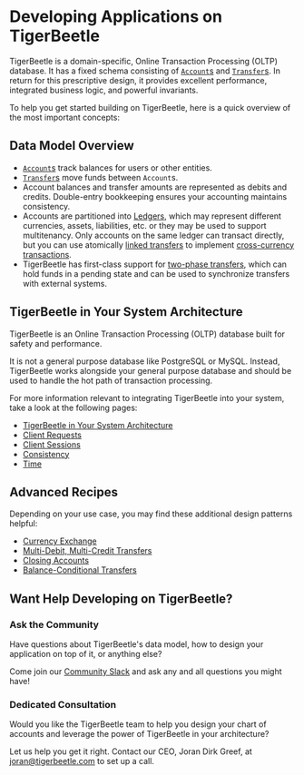 # Developing Applications on TigerBeetle

TigerBeetle is a domain-specific, Online Transaction Processing (OLTP) database. It has a fixed
schema consisting of [`Account`s](../reference/accounts.md) and
[`Transfer`s](../reference/transfers.md). In return for this prescriptive design, it provides
excellent performance, integrated business logic, and powerful invariants.

To help you get started building on TigerBeetle, here is a quick overview of the most important
concepts:

## Data Model Overview

- [`Account`s](../reference/accounts.md) track balances for users or other entities.
- [`Transfer`s](../reference/transfers.md) move funds between `Account`s.
- Account balances and transfer amounts are represented as debits and credits. Double-entry
  bookkeeping ensures your accounting maintains consistency.
- Accounts are partitioned into [Ledgers](./data-modeling.md#ledgers), which may represent different
  currencies, assets, liabilities, etc. or they may be used to support multitenancy. Only accounts
  on the same ledger can transact directly, but you can use atomically [linked
  transfers](./client-requests.md#linked-events) to implement [cross-currency
  transactions](./recipes/currency-exchange.md).
- TigerBeetle has first-class support for [two-phase transfers](./two-phase-transfers.md), which can
  hold funds in a pending state and can be used to synchronize transfers with external systems.

## TigerBeetle in Your System Architecture

TigerBeetle is an Online Transaction Processing (OLTP) database built for safety and performance.

It is not a general purpose database like PostgreSQL or MySQL. Instead, TigerBeetle works alongside
your general purpose database and should be used to handle the hot path of transaction processing.

For more information relevant to integrating TigerBeetle into your system, take a look at the
following pages:

- [TigerBeetle in Your System Architecture](./system-architecture.md)
- [Client Requests](./client-requests.md)
- [Client Sessions](./client-sessions.md)
- [Consistency](./consistency.md)
- [Time](./time.md)

## Advanced Recipes

Depending on your use case, you may find these additional design patterns helpful:

- [Currency Exchange](./recipes/currency-exchange.md)
- [Multi-Debit, Multi-Credit Transfers](./recipes/multi-debit-credit-transfers.md)
- [Closing Accounts](./recipes/close-account.md)
- [Balance-Conditional Transfers](./recipes/balance-conditional-transfers.md)

## Want Help Developing on TigerBeetle?

### Ask the Community

Have questions about TigerBeetle's data model, how to design your application on top of it, or anything else?

Come join our [Community Slack](https://slack.tigerbeetle.com/invite) and ask any and all questions you might have!

### Dedicated Consultation

Would you like the TigerBeetle team to help you design your chart of accounts and leverage the power of TigerBeetle in your architecture?

Let us help you get it right. Contact our CEO, Joran Dirk Greef, at <joran@tigerbeetle.com> to set up a call.
